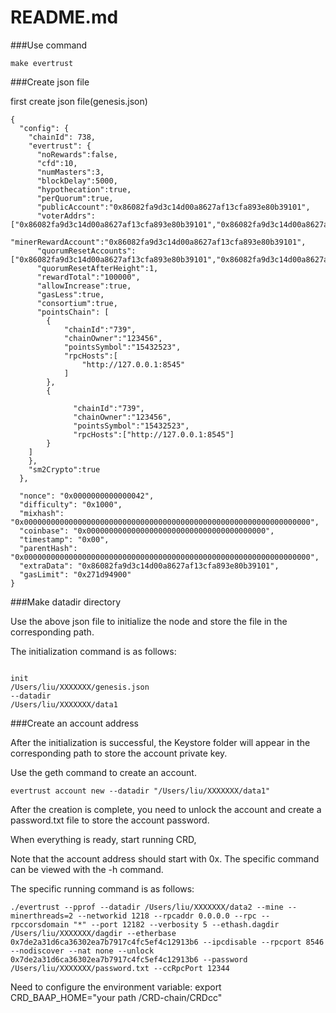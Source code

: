 # README.md

###Use command

```
make evertrust
```

###Create json file

first create json file(genesis.json)

```
{
  "config": {
    "chainId": 738,    
    "evertrust": {        
      "noRewards":false, 
      "cfd":10,          
      "numMasters":3,   
      "blockDelay":5000, 
      "hypothecation":true,
      "perQuorum":true,
      "publicAccount":"0x86082fa9d3c14d00a8627af13cfa893e80b39101",
      "voterAddrs":["0x86082fa9d3c14d00a8627af13cfa893e80b39101","0x86082fa9d3c14d00a8627af13cfa893e80b39101"],
      "minerRewardAccount":"0x86082fa9d3c14d00a8627af13cfa893e80b39101",
      "quorumResetAccounts":["0x86082fa9d3c14d00a8627af13cfa893e80b39101","0x86082fa9d3c14d00a8627af13cfa893e80b39101"],
      "quorumResetAfterHeight":1,
      "rewardTotal":"100000",
      "allowIncrease":true,
      "gasLess":true,      
      "consortium":true,   
      "pointsChain": [
        {
            "chainId":"739",
            "chainOwner":"123456",
            "pointsSymbol":"15432523",
            "rpcHosts":[
                "http://127.0.0.1:8545"
            ]
        },
        {
          
              "chainId":"739",
              "chainOwner":"123456",
              "pointsSymbol":"15432523",
              "rpcHosts":["http://127.0.0.1:8545"]
        }
    ]  
    },
    "sm2Crypto":true
  },
  
  "nonce": "0x0000000000000042",
  "difficulty": "0x1000",
  "mixhash": "0x0000000000000000000000000000000000000000000000000000000000000000",
  "coinbase": "0x0000000000000000000000000000000000000000",
  "timestamp": "0x00",
  "parentHash": "0x0000000000000000000000000000000000000000000000000000000000000000",
  "extraData": "0x86082fa9d3c14d00a8627af13cfa893e80b39101",   
  "gasLimit": "0x271d94900"  
}

```


###Make datadir directory

Use the above json file to initialize the node and store the file in the corresponding path.

The initialization command is as follows:


```

init
/Users/liu/XXXXXXX/genesis.json
--datadir
/Users/liu/XXXXXXX/data1

```

###Create an account address

After the initialization is successful, the Keystore folder will appear in the corresponding path to store the account private key. 

Use the geth command to create an account.

```
evertrust account new --datadir "/Users/liu/XXXXXXX/data1"

```

After the creation is complete, you need to unlock the account and create a password.txt file to store the account password.

When everything is ready, start running CRD,

Note that the account address should start with 0x. The specific command can be viewed with the -h command.

The specific running command is as follows:

```
./evertrust --pprof --datadir /Users/liu/XXXXXXX/data2 --mine --minerthreads=2 --networkid 1218 --rpcaddr 0.0.0.0 --rpc --rpccorsdomain "*" --port 12182 --verbosity 5 --ethash.dagdir /Users/liu/XXXXXXX/dagdir --etherbase 0x7de2a31d6ca36302ea7b7917c4fc5ef4c12913b6 --ipcdisable --rpcport 8546  --nodiscover --nat none --unlock 0x7de2a31d6ca36302ea7b7917c4fc5ef4c12913b6 --password /Users/liu/XXXXXXX/password.txt --ccRpcPort 12344

```

Need to configure the environment variable: export CRD_BAAP_HOME="your path /CRD-chain/CRDcc"


